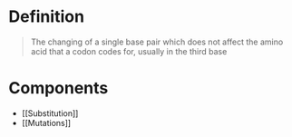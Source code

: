 # Definition
> The changing of a single base pair which does not affect the amino acid that a codon codes for, usually in the third base
# Components
- [[Substitution]]
- [[Mutations]]